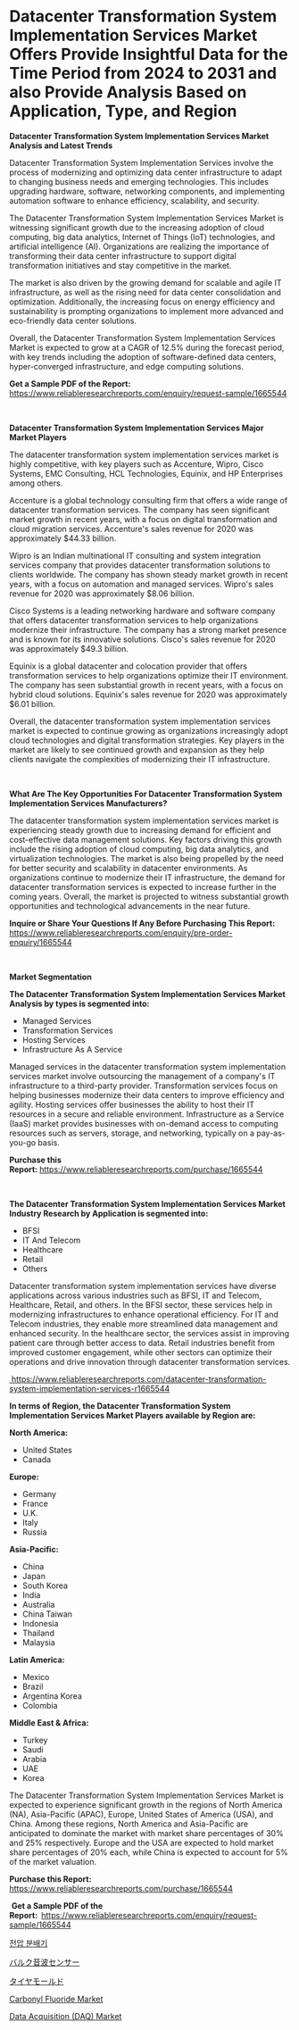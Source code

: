 <p><h1>Datacenter Transformation System Implementation Services Market Offers Provide Insightful Data for the Time Period from 2024 to 2031 and also Provide Analysis Based on Application, Type, and Region</h1></p><p><strong>Datacenter Transformation System Implementation Services Market Analysis and Latest Trends</strong></p>
<p><p>Datacenter Transformation System Implementation Services involve the process of modernizing and optimizing data center infrastructure to adapt to changing business needs and emerging technologies. This includes upgrading hardware, software, networking components, and implementing automation software to enhance efficiency, scalability, and security.</p><p>The Datacenter Transformation System Implementation Services Market is witnessing significant growth due to the increasing adoption of cloud computing, big data analytics, Internet of Things (IoT) technologies, and artificial intelligence (AI). Organizations are realizing the importance of transforming their data center infrastructure to support digital transformation initiatives and stay competitive in the market. </p><p>The market is also driven by the growing demand for scalable and agile IT infrastructure, as well as the rising need for data center consolidation and optimization. Additionally, the increasing focus on energy efficiency and sustainability is prompting organizations to implement more advanced and eco-friendly data center solutions.</p><p>Overall, the Datacenter Transformation System Implementation Services Market is expected to grow at a CAGR of 12.5% during the forecast period, with key trends including the adoption of software-defined data centers, hyper-converged infrastructure, and edge computing solutions.</p></p>
<p><strong>Get a Sample PDF of the Report:&nbsp;</strong> <a href="https://www.reliableresearchreports.com/enquiry/request-sample/1665544">https://www.reliableresearchreports.com/enquiry/request-sample/1665544</a></p>
<p>&nbsp;</p>
<p><strong>Datacenter Transformation System Implementation Services Major Market Players</strong></p>
<p><p>The datacenter transformation system implementation services market is highly competitive, with key players such as Accenture, Wipro, Cisco Systems, EMC Consulting, HCL Technologies, Equinix, and HP Enterprises among others.</p><p>Accenture is a global technology consulting firm that offers a wide range of datacenter transformation services. The company has seen significant market growth in recent years, with a focus on digital transformation and cloud migration services. Accenture's sales revenue for 2020 was approximately $44.33 billion.</p><p>Wipro is an Indian multinational IT consulting and system integration services company that provides datacenter transformation solutions to clients worldwide. The company has shown steady market growth in recent years, with a focus on automation and managed services. Wipro's sales revenue for 2020 was approximately $8.06 billion.</p><p>Cisco Systems is a leading networking hardware and software company that offers datacenter transformation services to help organizations modernize their infrastructure. The company has a strong market presence and is known for its innovative solutions. Cisco's sales revenue for 2020 was approximately $49.3 billion.</p><p>Equinix is a global datacenter and colocation provider that offers transformation services to help organizations optimize their IT environment. The company has seen substantial growth in recent years, with a focus on hybrid cloud solutions. Equinix's sales revenue for 2020 was approximately $6.01 billion.</p><p>Overall, the datacenter transformation system implementation services market is expected to continue growing as organizations increasingly adopt cloud technologies and digital transformation strategies. Key players in the market are likely to see continued growth and expansion as they help clients navigate the complexities of modernizing their IT infrastructure.</p></p>
<p>&nbsp;</p>
<p><strong>What Are The Key Opportunities For Datacenter Transformation System Implementation Services Manufacturers?</strong></p>
<p><p>The datacenter transformation system implementation services market is experiencing steady growth due to increasing demand for efficient and cost-effective data management solutions. Key factors driving this growth include the rising adoption of cloud computing, big data analytics, and virtualization technologies. The market is also being propelled by the need for better security and scalability in datacenter environments. As organizations continue to modernize their IT infrastructure, the demand for datacenter transformation services is expected to increase further in the coming years. Overall, the market is projected to witness substantial growth opportunities and technological advancements in the near future.</p></p>
<p><strong>Inquire or Share Your Questions If Any Before Purchasing This Report:</strong> <a href="https://www.reliableresearchreports.com/enquiry/pre-order-enquiry/1665544">https://www.reliableresearchreports.com/enquiry/pre-order-enquiry/1665544</a></p>
<p>&nbsp;</p>
<p><strong>Market Segmentation</strong></p>
<p><strong>The Datacenter Transformation System Implementation Services Market Analysis by types is segmented into:</strong></p>
<p><ul><li>Managed Services</li><li>Transformation Services</li><li>Hosting Services</li><li>Infrastructure As A Service</li></ul></p>
<p><p>Managed services in the datacenter transformation system implementation services market involve outsourcing the management of a company's IT infrastructure to a third-party provider. Transformation services focus on helping businesses modernize their data centers to improve efficiency and agility. Hosting services offer businesses the ability to host their IT resources in a secure and reliable environment. Infrastructure as a Service (IaaS) market provides businesses with on-demand access to computing resources such as servers, storage, and networking, typically on a pay-as-you-go basis.</p></p>
<p><strong>Purchase this Report:&nbsp;</strong><a href="https://www.reliableresearchreports.com/purchase/1665544">https://www.reliableresearchreports.com/purchase/1665544</a></p>
<p>&nbsp;</p>
<p><strong>The Datacenter Transformation System Implementation Services Market Industry Research by Application is segmented into:</strong></p>
<p><ul><li>BFSI</li><li>IT And Telecom</li><li>Healthcare</li><li>Retail</li><li>Others</li></ul></p>
<p><p>Datacenter transformation system implementation services have diverse applications across various industries such as BFSI, IT and Telecom, Healthcare, Retail, and others. In the BFSI sector, these services help in modernizing infrastructures to enhance operational efficiency. For IT and Telecom industries, they enable more streamlined data management and enhanced security. In the healthcare sector, the services assist in improving patient care through better access to data. Retail industries benefit from improved customer engagement, while other sectors can optimize their operations and drive innovation through datacenter transformation services.</p></p>
<p><a href="https://www.reliableresearchreports.com/datacenter-transformation-system-implementation-services-r1665544">&nbsp;https://www.reliableresearchreports.com/datacenter-transformation-system-implementation-services-r1665544</a></p>
<p><strong>In terms of Region, the Datacenter Transformation System Implementation Services Market Players available by Region are:</strong></p>
<p>
    <p> <strong> North America: </strong>
        <ul>
            <li>United States</li>
            <li>Canada</li>
        </ul>
        </p> 
    <p> <strong> Europe: </strong>
        <ul>
            <li>Germany</li>
            <li>France</li>
            <li>U.K.</li>
            <li>Italy</li>
            <li>Russia</li>
        </ul>
        </p> 
    <p> <strong> Asia-Pacific: </strong>
        <ul>
            <li>China</li>
            <li>Japan</li>
            <li>South Korea</li>
            <li>India</li>
            <li>Australia</li>
            <li>China Taiwan</li>
            <li>Indonesia</li>
            <li>Thailand</li>
            <li>Malaysia</li>
        </ul>
        </p> 
    <p> <strong> Latin America: </strong>
        <ul>
            <li>Mexico</li>
            <li>Brazil</li>
            <li>Argentina Korea</li>
            <li>Colombia</li>
        </ul>
        </p> 
    <p> <strong> Middle East & Africa: </strong>
        <ul>
            <li>Turkey</li>
            <li>Saudi</li>
            <li>Arabia</li>
            <li>UAE</li>
            <li>Korea</li>
        </ul>
    </p>
    </p>
<p><p>The Datacenter Transformation System Implementation Services Market is expected to experience significant growth in the regions of North America (NA), Asia-Pacific (APAC), Europe, United States of America (USA), and China. Among these regions, North America and Asia-Pacific are anticipated to dominate the market with market share percentages of 30% and 25% respectively. Europe and the USA are expected to hold market share percentages of 20% each, while China is expected to account for 5% of the market valuation.</p></p>
<p><strong>Purchase this Report: </strong><a href="https://www.reliableresearchreports.com/purchase/1665544">https://www.reliableresearchreports.com/purchase/1665544</a></p>
<p>&nbsp;<strong>Get a Sample PDF of the Report:&nbsp;&nbsp;</strong><a href="https://www.reliableresearchreports.com/enquiry/request-sample/1665544">https://www.reliableresearchreports.com/enquiry/request-sample/1665544</a></p>
<p><strong></strong></p>
<p><p><a href="https://medium.com/@munchkin678568/%EC%A0%84%EC%95%95-%EB%B6%84%EB%B0%B0%EA%B8%B0-%EC%8B%9C%EC%9E%A5-%EB%B6%84%EC%84%9D-%EB%B0%8F-2024%EB%85%84%EB%B6%80%ED%84%B0-2031%EB%85%84%EA%B9%8C%EC%A7%80%EC%9D%98-%ED%81%AC%EA%B8%B0-%EC%98%88%EC%B8%A1-8cca8b2553c1">전압 분배기</a></p><p><a href="https://medium.com/@chrispcreem58/bulk-acoustic-wave%E3%82%BB%E3%83%B3%E3%82%B5%E3%83%BC%E5%B8%82%E5%A0%B4%E8%A6%8F%E6%A8%A1-cagr-%E3%83%88%E3%83%AC%E3%83%B3%E3%83%892024-2030-d5282b3b8592">バルク音波センサー</a></p><p><a href="https://github.com/avbqbctihcbe2/Market-Research-Report-List-2/blob/main/690251461954.md">タイヤモールド</a></p><p><a href="https://www.linkedin.com/pulse/carbonyl-fluoride-market-centers-aspects-growth-share-eouac">Carbonyl Fluoride Market</a></p><p><a href="https://github.com/gladysalidde/Market-Research-Report-List-1/blob/main/data-acquisition-daq-market.md">Data Acquisition (DAQ) Market</a></p></p>